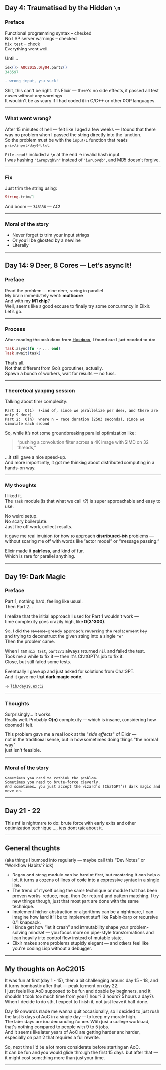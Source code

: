 ## Day 4: Traumatised by the Hidden `\n`

### Preface

Functional programming syntax – checked  
No LSP server warnings – checked  
`Mix test` – check  
Everything went well.

Until...

```elixir
iex()> AOC2015.Day04.part2()
343597
```

```diff
- wrong input, you suck!
```

Shit, this can't be right. It's Elixir — there's no side effects, it passed all test cases without any warnings.  
It wouldn't be as scary if I had coded it in C/C++ or other OOP languages.

---

### What went wrong?

After 15 minutes of hell — felt like I aged a few weeks — I found that there was no problem when I passed the string directly into the function.  
So the problem must be with the `input/1` function that reads `priv/input/day04.txt`.

`File.read!` included a `\n` at the end → invalid hash input.  
I was hashing `"iwrupvqb\n"` instead of `"iwrupvqb"`, and MD5 doesn’t forgive.

---

### Fix

Just trim the string using:

```elixir
String.trim/1
```

And boom — `346386` — AC!

---

### Moral of the story

* Never forget to trim your input strings  
* Or you’ll be ghosted by a newline  
* Literally


---


## Day 14: 9 Deer, 8 Cores — Let’s async It!

### Preface

Read the problem — nine deer, racing in parallel.  
My brain immediately went: **multicore**.  
And with my **M1 chip**?  
Well, seems like a good excuse to finally try some concurrency in Elixir.  
Let’s go.

---

### Process

After reading the task docs from [Hexdocs](https://hexdocs.pm/elixir/1.12/Task.html), I found out I just needed to do:

```elixir
Task.async(fn -> ... end)
Task.await(task)
```

That’s all.  
Not that different from Go’s goroutines, actually.  
Spawn a bunch of workers, wait for results — no fuss.

---

### Theoretical yapping session

Talking about time complexity:

```
Part 1:  O(1)  (kind of, since we parallelize per deer, and there are only 9 deer)
Part 2:  O(n)  where n = race duration (2503 seconds), since we simulate each second
```

So, while it’s not some groundbreaking parallel optimization like:

> “pushing a convolution filter across a 4K image with SIMD on 32 threads,”

…it still gave a nice speed-up.  
And more importantly, it got me thinking about distributed computing in a hands-on way.

---

### My thoughts

I liked it.  
The `Task` module (is that what we call it?) is super approachable and easy to use.

No weird setup.  
No scary boilerplate.  
Just fire off work, collect results.

It gave me real intuition for how to approach **distributed-ish** problems —  
without scaring me off with words like “actor model” or “message passing.”

Elixir made it **painless**, and kind of fun.  
Which is rare for parallel anything.


---


## Day 19: Dark Magic

### Preface

Part 1, nothing hard, feeling like usual.  
Then Part 2...

I realize that the initial approach I used for Part 1 wouldn't work —  
time complexity goes crazily high, like **O(3^300)**.

So, I did the reverse-greedy approach: reversing the replacement key  
and trying to deconstruct the given string into a single `"e"`.  
Then the problem came.

When I ran `mix test`, `part2/1` always returned `nil` and failed the test.  
Took me a while to fix it — then it's ChatGPT's job to fix it.  
Close, but still failed some tests.

Eventually I gave up and just asked for solutions from ChatGPT.  
And it gave me that **dark magic code**.

→ [`lib/day19.ex:52`](lib/day19.ex#L52)

---

### Thoughts

Surprisingly... it works.  
Really well. Probably **O(n)** complexity — which is insane, considering how doomed I felt.

This problem gave me a real look at the "*side effects*" of Elixir —  
not in the traditional sense, but in how sometimes doing things "the normal way"  
just isn't feasible.

---

### Moral of the story

```text
Sometimes you need to rethink the problem.  
Sometimes you need to brute-force cleverly.  
And sometimes… you just accept the wizard’s (ChatGPT’s) dark magic and move on.
```


---


## Day 21 - 22

This mf is nightmare to do: brute force with early exits and other optimization technique ..., lets dont talk about it. 


---


## General thoughts
(aka things I bumped into regularly — maybe call this “Dev Notes” or “Workflow Habits”? idk)

- Regex and string module can be hard at first, but mastering it can help a lot, it turns a dozens of lines of code into a expressive syntax in a single line.
- The trend of myself using the same technique or module that has been proven works: reduce, map, then (for return) and pattern matching. I try new things though, just that most part are done with the same technique.
- Implement higher abstraction or algorithms can be a nightmare, I can imagine how hard it’ll be to implement stuff like Rabin-karp or recursive 0/1 knapsack.
- I kinda get how “let it crash” and immutability shape your problem-solving mindset — you focus more on pipe-style transformations and lean heavily into control flow instead of mutable state.  
- Elixir makes some problems stupidly elegant — and others feel like you're coding Lisp without a debugger.


---


## My thoughts on AoC2015

It was fun at first (day 1 - 15), then a bit challenging around day 15 - 18, and it turns bombastic after that — peak torment on day 22.  
I just feels like AoC supposed to be fun and doable by beginners, and it shouldn't took too much time from you (1 hour? 3 hours? 5 hours a day?).  
When I decide to do sth, I expect to finish it, not just leave it half done.

Day 19 onwards made me wanna quit occasionally, so I decided to just rush the last 5 days of AoC in a single day — to keep my morale high.  
The later days are too demanding for me. With just a college workload, that's nothing compared to people with 9 to 5 jobs.  
And it seems like later years of AoC are getting harder and harder, especially on part 2 that requires a full rewrite.

So, next time I'd be a lot more considerate before starting an AoC.  
It can be fun and you would glide through the first 15 days, but after that — it might cost something more than just your time.


---
